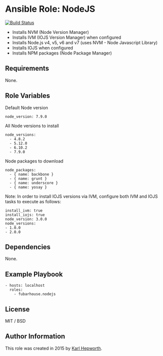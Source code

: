 # Ansible Role: NodeJS

[![Build Status](https://travis-ci.org/fubarhouse/ansible-role-nodejs.svg?branch=master)](https://travis-ci.org/fubarhouse/ansible-role-nodejs)

* Installs NVM (Node Version Manager)
* Installs IVM (IOJS Version Manager) when configured
* Installs Node.js v4, v5, v6 and v7 (uses NVM - Node Javascript Library)
* Installs IOJS when configured
* Installs NPM packages (Node Package Manager)

## Requirements

  None. 

## Role Variables

Default Node version
````
node_version: 7.9.0
````

All Node versions to install
````
node_versions:
  - 4.8.2
  - 5.12.0
  - 6.10.2
  - 7.9.0
````

Node packages to download
````
node_packages:
  - { name: backbone }
  - { name: grunt }
  - { name: underscore }
  - { name: yosay }
````

Note: In order to install IOJS versions via IVM, configure both IVM and IOJS tasks to execute as follows:
````
install_ivm: true
install_iojs: true
node_version: 3.0.0
node_versions:
- 1.0.0
- 2.0.0
````

## Dependencies

  None.

## Example Playbook
````
- hosts: localhost
  roles:
    - fubarhouse.nodejs
````

## License

MIT / BSD

## Author Information

This role was created in 2015 by [Karl Hepworth](https://twitter.com/fubarhouse).